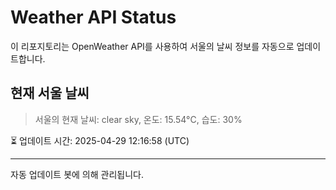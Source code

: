 
# Weather API Status

이 리포지토리는 OpenWeather API를 사용하여 서울의 날씨 정보를 자동으로 업데이트합니다.

## 현재 서울 날씨
> 서울의 현재 날씨: clear sky, 온도: 15.54°C, 습도: 30%

⏳ 업데이트 시간: 2025-04-29 12:16:58 (UTC)

---
자동 업데이트 봇에 의해 관리됩니다.
